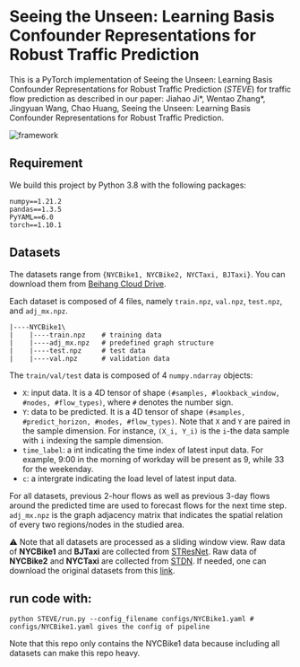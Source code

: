 # Seeing the Unseen: Learning Basis Confounder Representations for Robust Traffic Prediction
This is a PyTorch implementation of Seeing the Unseen: Learning Basis Confounder Representations for Robust Traffic Prediction (*STEVE*) for traffic flow prediction as described in our paper: Jiahao Ji*, Wentao Zhang*, Jingyuan Wang, Chao Huang, Seeing the Unseen: Learning Basis Confounder Representations for Robust Traffic Prediction.

![framework](xxxurl)


## Requirement
We build this project by Python 3.8 with the following packages: 
```
numpy==1.21.2
pandas==1.3.5
PyYAML==6.0
torch==1.10.1
```


## Datasets

The datasets range from `{NYCBike1, NYCBike2, NYCTaxi, BJTaxi}`. You can download them from [Beihang Cloud Drive](xxxurl).

Each dataset is composed of 4 files, namely `train.npz`, `val.npz`, `test.npz`, and `adj_mx.npz`.

```
|----NYCBike1\
|    |----train.npz    # training data
|    |----adj_mx.npz   # predefined graph structure
|    |----test.npz     # test data
|    |----val.npz      # validation data
```

The `train/val/test` data is composed of 4 `numpy.ndarray` objects:

* `X`: input data. It is a 4D tensor of shape `(#samples, #lookback_window, #nodes, #flow_types)`, where `#` denotes the number sign. 
* `Y`: data to be predicted. It is a 4D tensor of shape `(#samples, #predict_horizon, #nodes, #flow_types)`. Note that `X` and `Y` are paired in the sample dimension. For instance, `(X_i, Y_i)` is the `i`-the data sample with `i` indexing the sample dimension.
* `time_label`: a int indicating the time index of latest input data. For example, 9:00 in the morning of workday will be present as 9, while 33 for the weekenday.
* `c`: a intergrate indicating the load level of latest input data.

For all datasets, previous 2-hour flows as well as previous 3-day flows around the predicted time are used to forecast flows for the next time step.
`adj_mx.npz` is the graph adjacency matrix that indicates the spatial relation of every two regions/nodes in the studied area. 

⚠️ Note that all datasets are processed as a sliding window view. Raw data of **NYCBike1** and **BJTaxi** are collected from [STResNet](https://ojs.aaai.org/index.php/AAAI/article/view/10735). Raw data of **NYCBike2** and **NYCTaxi** are collected from [STDN](https://ojs.aaai.org/index.php/AAAI/article/view/4511). If needed, one can download the original datasets from this [link](https://github.com/Echo-Ji/ST-SSL/issues/9).

## run code with:

```
python STEVE/run.py --config_filename configs/NYCBike1.yaml #  configs/NYCBike1.yaml gives the config of pipeline
```

Note that this repo only contains the NYCBike1 data because including all datasets can make this repo heavy.
